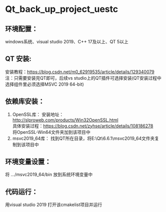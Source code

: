# Qt_back_up_project_uestc
## 环境配置：
windows系统、visual studio 2019、C++ 17及以上、QT 5以上
## QT 安装:
安装教程：https://blog.csdn.net/m0_62919535/article/details/129340079  
注：只需要安装完QT即可，后续vs studio上的QT插件可选择安装(QT安装过程中选择组件里必须选择MSVC 2019 64-bit)
## 依赖库安装：
1. OpenSSL库：
安装地址：http://slproweb.com/products/Win32OpenSSL.html  
具体安装过程：https://blog.csdn.net/zyhse/article/details/108186278  
将OpenSSL-Win64文件夹加到该项目中
3. msvc2019_64库：
找到QT所在目录，将E:\Qt\6.6.1\msvc2019_64文件夹复制到该项目中
## 环境变量设置：
将 .../msvc2019_64/bin 放到系统环境变量中
## 代码运行：
用visual studio 2019 打开该cmakelist项目并运行
